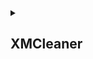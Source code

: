 <details>
<summary><h2>XMCleaner</h2></summary>
<sub><i>Namespace</i></sub><br></br>
  <details>
  <summary><h3>Core</h3></summary>
  <sub><i>Class</sub></i><br></br>
  Deals with the startup and inputs. Also chains together all the processing steps. 
    <details><summary><h5>Public Members</h5></summary><details>
      <summary>Init()</summary>
      <sub><i>public member function, return <b>bool</b></sub></i><br></br>
      Is being called from main() upon starting app execution, initialises member classes and variables.
      </details>
      <details>
      <summary>Run()</summary>
      <sub><i>public member function, return <b>bool</b></sub></i><br></br>
      Is being called from main() after `Core::Init()` returned `true`. Hands over the input arguments to the processing classes.
      </details>
      <details>
      <summary>Stop()</summary>
      <sub><i>public member function, <b>void</b></sub></i><br></br>
      Is being called from main() after `Core::Run()` returns an `int` in accordance to either being successful or not. Cleans up after finishing everything and frees memory again.
      </details>
    </details>
  </details>
  <details>
  <summary><h3>Converters</h3></summary>
  <sub><i>Class</sub></i><br></br>
    <details>
    <summary><h4>HashLog</h4></summary>
    <sub><i>Class</sub></i><br></br>
      <details>
      <summary><h5>Public Members</h5></summary> 
        <details>
        <summary>Convert()</summary>
        <sub><i>public member function, <b>void</b></sub></i><br></br>
        Takes the input `std::string` and feeds it through the processing chain of functions. After operation this parent class's member `std::string outputLine` contains the output data.
        </details>
      </details>
    <details>
    <summary><h5>Private Members</h5></summary> 
      <details>
      <summary>func1</summary>
      funcDescription
      </details>
      <details>
      <summary>func2</summary>
      funcDescription
      </details>
    </details>
  </details>
  <details>
  <summary><h4>ShareLog</h4></summary>
  <sub><i>Class</sub></i><br></br>
    <details>
    <summary><h5>Public Members</h5></summary>
      <details>
      <summary>func1</summary>
      funcDescription
      </details>
    </details>
  </details>
</details>